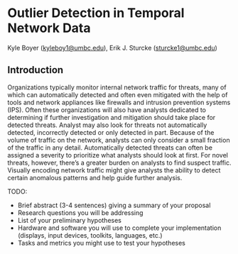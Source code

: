 # Outlier Detection in Temporal Network Data

Kyle Boyer (kyleboy1@umbc.edu), Erik J. Sturcke (sturcke1@umbc.edu)

## Introduction

Organizations typically monitor internal network traffic for threats, many of
which can automatically detected and often even mitigated with the help of
tools and network appliances like firewalls and intrusion prevention systems
(IPS). Often these organizations will also have analysts dedicated to
determining if further investigation and mitigation should take place for
detected threats. Analyst may also look for threats not automatically detected,
incorrectly detected or only detected in part. Because of the volume of traffic
on the network, analysts can only consider a small fraction of the traffic in
any detail. Automatically detected threats can often be assigned a severity to
prioritize what analysts should look at first. For novel threats, however,
there’s a greater burden on analysts to find suspect traffic. Visually encoding
network traffic might give analysts the ability to detect certain anomalous
patterns and help guide further analysis. 

TODO:

  - Brief abstract (3-4 sentences) giving a summary of your proposal
  - Research questions you will be addressing
  - List of your preliminary hypotheses
  - Hardware and software you will use to complete your implementation (displays, input devices, toolkits, languages, etc.)
  - Tasks and metrics you might use to test your hypotheses
